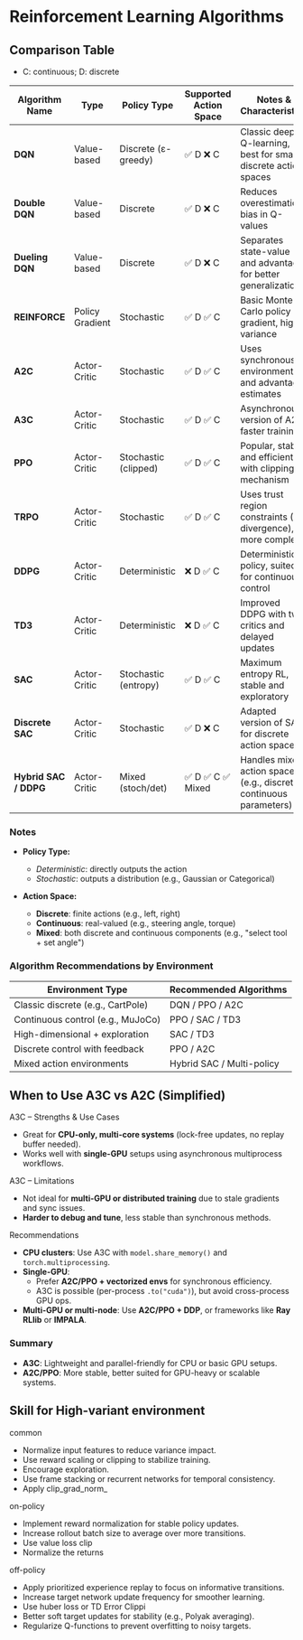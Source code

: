 # Reinforcement Learning Algorithms

## Comparison Table

- C: continuous; D: discrete

| Algorithm Name       | Type              | Policy Type        | Supported Action Space       | Notes & Characteristics                                                  |
|----------------------|-------------------|---------------------|-------------------------------|---------------------------------------------------------------------------|
| **DQN**              | Value-based       | Discrete (ε-greedy) | ✅ D ❌ C      | Classic deep Q-learning, best for small discrete action spaces           |
| **Double DQN**       | Value-based       | Discrete            | ✅ D ❌ C      | Reduces overestimation bias in Q-values                                  |
| **Dueling DQN**      | Value-based       | Discrete            | ✅ D ❌ C      | Separates state-value and advantage for better generalization            |
| **REINFORCE**        | Policy Gradient   | Stochastic          | ✅ D ✅ C      | Basic Monte Carlo policy gradient, high variance                         |
| **A2C**              | Actor-Critic      | Stochastic          | ✅ D ✅ C      | Uses synchronous environments and advantage estimates                    |
| **A3C**              | Actor-Critic      | Stochastic          | ✅ D ✅ C      | Asynchronous version of A2C, faster training                             |
| **PPO**              | Actor-Critic      | Stochastic (clipped)| ✅ D ✅ C      | Popular, stable, and efficient with clipping mechanism                   |
| **TRPO**             | Actor-Critic      | Stochastic          | ✅ D ✅ C      | Uses trust region constraints (KL divergence), more complex              |
| **DDPG**             | Actor-Critic      | Deterministic       | ❌ D ✅ C      | Deterministic policy, suited for continuous control                      |
| **TD3**              | Actor-Critic      | Deterministic       | ❌ D ✅ C      | Improved DDPG with twin critics and delayed updates                      |
| **SAC**              | Actor-Critic      | Stochastic (entropy)| ✅ D ✅ C      | Maximum entropy RL, stable and exploratory                               |
| **Discrete SAC**     | Actor-Critic      | Stochastic          | ✅ D ❌ C      | Adapted version of SAC for discrete action spaces                        |
| **Hybrid SAC / DDPG**| Actor-Critic      | Mixed (stoch/det)   | ✅ D ✅ C ✅ Mixed | Handles mixed action spaces (e.g., discrete + continuous parameters)   |

### Notes
- **Policy Type:**
  - *Deterministic*: directly outputs the action
  - *Stochastic*: outputs a distribution (e.g., Gaussian or Categorical)

- **Action Space:**
  - **Discrete**: finite actions (e.g., left, right)
  - **Continuous**: real-valued (e.g., steering angle, torque)
  - **Mixed**: both discrete and continuous components (e.g., "select tool + set angle")

### Algorithm Recommendations by Environment

| Environment Type                 | Recommended Algorithms      |
|----------------------------------|-----------------------------|
| Classic discrete (e.g., CartPole)| DQN / PPO / A2C             |
| Continuous control (e.g., MuJoCo)| PPO / SAC / TD3             |
| High-dimensional + exploration   | SAC / TD3                   |
| Discrete control with feedback   | PPO / A2C                   |
| Mixed action environments        | Hybrid SAC / Multi-policy   |


## When to Use A3C vs A2C (Simplified)

A3C – Strengths & Use Cases
- Great for **CPU-only, multi-core systems** (lock-free updates, no replay buffer needed).
- Works well with **single-GPU** setups using asynchronous multiprocess workflows.

A3C – Limitations
- Not ideal for **multi-GPU or distributed training** due to stale gradients and sync issues.
- **Harder to debug and tune**, less stable than synchronous methods.

Recommendations
- **CPU clusters**: Use A3C with `model.share_memory()` and `torch.multiprocessing`.
- **Single-GPU**:
  - Prefer **A2C/PPO + vectorized envs** for synchronous efficiency.
  - A3C is possible (per-process `.to("cuda")`), but avoid cross-process GPU ops.
- **Multi-GPU or multi-node**: Use **A2C/PPO + DDP**, or frameworks like **Ray RLlib** or **IMPALA**.

### Summary
- **A3C**: Lightweight and parallel-friendly for CPU or basic GPU setups.
- **A2C/PPO**: More stable, better suited for GPU-heavy or scalable systems.


## Skill for High-variant environment

common
- Normalize input features to reduce variance impact.
- Use reward scaling or clipping to stabilize training.
- Encourage exploration.
- Use frame stacking or recurrent networks for temporal consistency.
- Apply clip_grad_norm_

on-policy
- Implement reward normalization for stable policy updates.
- Increase rollout batch size to average over more transitions.
- Use value loss clip
- Normalize the returns

off-policy
- Apply prioritized experience replay to focus on informative transitions.
- Increase target network update frequency for smoother learning.
- Use huber loss or TD Error Clippi
- Better soft target updates for stability (e.g., Polyak averaging).
- Regularize Q-functions to prevent overfitting to noisy targets.
